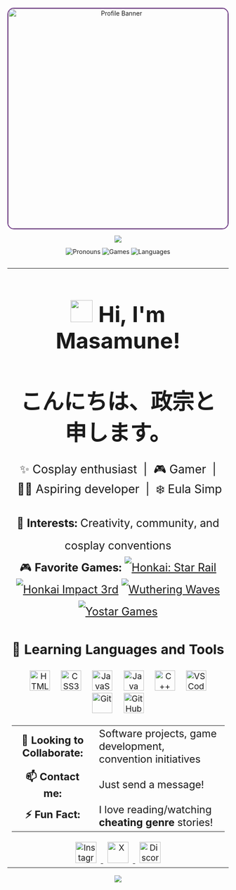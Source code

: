 <p align="center">
  <img src="https://media1.tenor.com/m/iZkOFtSfWUoAAAAC/eula-genshin-impact.gif" width="500" alt="Profile Banner" style="border-radius: 15px; border: 2px solid #6c3483;"/>
</p>

<div align="center">
  <img src="https://capsule-render.vercel.app/api?type=waving&height=150&color=gradient&text=M%20a%20s%20a%20m%20u%20n%20e&reversal=true&fontColor=A3B9D2&stroke=6F84A0&strokeWidth=2&fontAlignY=30"/>
</div>

<div align="center" style="margin: 12px 0;">
  <img src="https://img.shields.io/badge/Pronouns-He%2FHim-6c3483?style=flat-square" alt="Pronouns"/>
  <img src="https://img.shields.io/badge/Games-Hoyoverse%2C%20Wuthering%20Waves%2C%20Yostar-1abc9c?style=flat-square" alt="Games"/>
  <img src="https://img.shields.io/badge/Languages-C%2B%2B%2C%20Java%2C%20HTML%2C%20CSS%2C%20JS-f39c12?style=flat-square" alt="Languages"/>
</div>

<br/>

<table align="center" width="90%" style="margin: 0 auto; font-size: 19px;">
  <tr>
    <td>

<h1 align="center" style="font-size: 2.6em;"><img src="https://upload.wikimedia.org/wikipedia/commons/d/da/Take_ni_Suzume.svg" width="50" height="50"> Hi, I'm Masamune!</h1>
<h1 align="center" style="font-size: 2.6em;"> こんにちは、政宗と申します。</h1>

<p align="center" style="font-size: 1.4em;">
  ✨ Cosplay enthusiast&nbsp; | &nbsp;🎮 Gamer&nbsp; | &nbsp;👨‍💻 Aspiring developer&nbsp; | &nbsp;❄️ Eula Simp
</p>

<div align="center" style="font-size: 1.32em; line-height: 2;">
  <div>👀 <b>Interests:</b> Creativity, community, and cosplay conventions</div>
  <div>
    🎮 <b>Favorite Games:</b>
    <span>
      <a href="https://hsr.hoyoverse.com/en-us/"><img src="https://img.shields.io/badge/HSR-blue?style=flat-square" title="'Masamune' UID: 808596183" alt="Honkai: Star Rail"/></a>
      <a href="https://honkaiimpact3.hoyoverse.com/asia/en-us/home"><img src="https://img.shields.io/badge/Hi3-purple?style=flat-square" title="'Masamune' UID: 18364431" alt="Honkai Impact 3rd"/></a>
      <a href="https://wutheringwaves.kurogames.com/en"><img src="https://img.shields.io/badge/Wuthering%20Waves-green?style=flat-square" title="'Masamune' UID: 700746572" alt="Wuthering Waves"/></a>
      <a href="https://yo-star.com/en-us"><img src="https://img.shields.io/badge/Yostar-orange?style=flat-square" title="Azur Lane, Arknights" alt="Yostar Games"/></a>
    </span>
  </div>
</div>

<h3 align="center" style="font-size: 1.6em;">🚀 Learning Languages and Tools</h3>
<div align="center">
  <img src="https://cdn.jsdelivr.net/gh/devicons/devicon/icons/html5/html5-original.svg" title="HTML5" alt="HTML5" width="46" height="46" style="margin: 0 10px;"/>
  <img src="https://cdn.jsdelivr.net/gh/devicons/devicon/icons/css3/css3-original.svg" title="CSS3" alt="CSS3" width="46" height="46" style="margin: 0 10px;"/>
  <img src="https://cdn.jsdelivr.net/gh/devicons/devicon/icons/javascript/javascript-original.svg" title="JavaScript" alt="JavaScript" width="46" height="46" style="margin: 0 10px;"/>
  <img src="https://cdn.jsdelivr.net/gh/devicons/devicon/icons/java/java-original.svg" title="Java" alt="Java" width="46" height="46" style="margin: 0 10px;"/>
  <img src="https://cdn.jsdelivr.net/gh/devicons/devicon/icons/cplusplus/cplusplus-original.svg" title="C++" alt="C++" width="46" height="46" style="margin: 0 10px;"/>
  <img src="https://cdn.jsdelivr.net/gh/devicons/devicon/icons/vscode/vscode-original.svg" title="VSCode" alt="VSCode" width="46" height="46" style="margin: 0 10px;"/>
  <img src="https://cdn.jsdelivr.net/gh/devicons/devicon/icons/git/git-original.svg" title="Git" alt="Git" width="46" height="46" style="margin: 0 10px;"/>
  <img src="https://cdn.jsdelivr.net/gh/devicons/devicon/icons/github/github-original.svg" title="GitHub" alt="GitHub" width="46" height="46" style="margin: 0 10px;"/>
</div>

<br/>

<table align="center" width="80%" style="margin: 0 auto; font-size: 1.23em;">
  <tbody>
    <tr>
      <td align="center"><b>🤝 Looking to Collaborate:</b></td>
      <td>Software projects, game development, convention initiatives</td>
    </tr>
    <tr>
      <td align="center"><b>📫 Contact me:</b></td>
      <td>Just send a message!</td>
    </tr>
    <tr>
      <td align="center"><b>⚡ Fun Fact:</b></td>
      <td>I love reading/watching <b>cheating genre</b> stories!</td>
    </tr>
  </tbody>
</table>

<br/>

<div align="center">
  <a href="https://www.instagram.com/masamune.silvermoon/">
    <img src="https://cdn.pixabay.com/photo/2021/06/15/12/14/instagram-6338393_1280.png" width="48" title="masamune.silvermoon" alt="Instagram" style="margin: 0 10px;"/>
  </a>
  <a href="https://x.com/keikimasamune">
    <img src="https://img.freepik.com/free-vector/new-twitter-logo-x-icon-black-background_1017-45427.jpg?semt=ais_hybrid&w=740" title="KeikiMasamune" width="48" alt="X" style="margin: 0 10px;"/>
  </a>
  <a href="https://discord.com/users/595888512029687828/">
    <img src="https://static.vecteezy.com/system/resources/previews/006/892/625/non_2x/discord-logo-icon-editorial-free-vector.jpg" width="48" title="Masamune#2687" alt="Discord" style="margin: 0 10px;"/>
  </a>
</div>

</td>
  </tr>
</table>

<br/>

<div align="center">
  <img src="https://capsule-render.vercel.app/api?type=waving&height=150&color=gradient&text=M%20a%20s%20a%20m%20u%20n%20e&reversal=true&fontColor=A3B9D2&stroke=6F84A0&strokeWidth=2&fontAlignY=80&section=footer"/>
</div>
